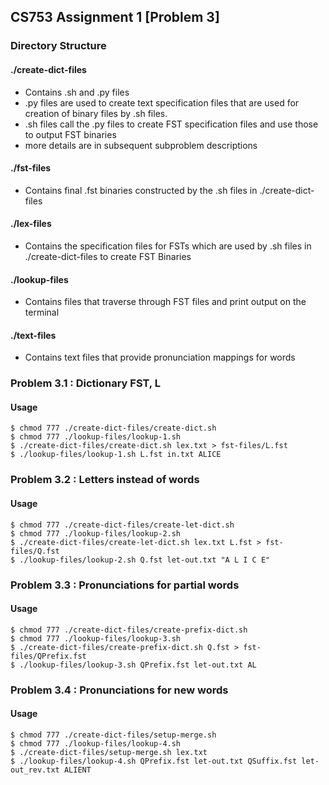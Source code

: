 ## CS753 Assignment 1 [Problem 3]

### Directory Structure

#### ./create-dict-files
- Contains .sh and .py files
- .py files are used to create text specification files that are used for creation of binary files by .sh files.
- .sh files call the .py files to create FST specification files and use those to output FST binaries
- more details are in subsequent subproblem descriptions

#### ./fst-files
- Contains final .fst binaries constructed by the .sh files in ./create-dict-files

#### ./lex-files
- Contains the specification files for FSTs which are used by .sh files in ./create-dict-files to create FST Binaries

#### ./lookup-files
- Contains files that traverse through FST files and print output on the terminal

#### ./text-files
- Contains text files that provide pronunciation mappings for words

### Problem 3.1 : Dictionary FST, L

#### Usage
````
$ chmod 777 ./create-dict-files/create-dict.sh
$ chmod 777 ./lookup-files/lookup-1.sh
$ ./create-dict-files/create-dict.sh lex.txt > fst-files/L.fst
$ ./lookup-files/lookup-1.sh L.fst in.txt ALICE
````

### Problem 3.2 : Letters instead of words

#### Usage

````
$ chmod 777 ./create-dict-files/create-let-dict.sh
$ chmod 777 ./lookup-files/lookup-2.sh
$ ./create-dict-files/create-let-dict.sh lex.txt L.fst > fst-files/Q.fst
$ ./lookup-files/lookup-2.sh Q.fst let-out.txt "A L I C E"
````

### Problem 3.3 : Pronunciations for partial words

#### Usage
````
$ chmod 777 ./create-dict-files/create-prefix-dict.sh
$ chmod 777 ./lookup-files/lookup-3.sh
$ ./create-dict-files/create-prefix-dict.sh Q.fst > fst-files/QPrefix.fst
$ ./lookup-files/lookup-3.sh QPrefix.fst let-out.txt AL
````

### Problem 3.4 : Pronunciations for new words

#### Usage
````
$ chmod 777 ./create-dict-files/setup-merge.sh
$ chmod 777 ./lookup-files/lookup-4.sh
$ ./create-dict-files/setup-merge.sh lex.txt 
$ ./lookup-files/lookup-4.sh QPrefix.fst let-out.txt QSuffix.fst let-out_rev.txt ALIENT
````